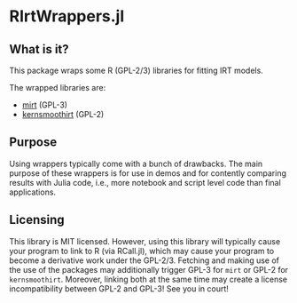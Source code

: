 # RIrtWrappers.jl

## What is it?

This package wraps some R (GPL-2/3) libraries for fitting IRT models.

The wrapped libraries are:
 * [mirt](https://github.com/philchalmers/mirt) (GPL-3)
 * [kernsmoothirt](https://cran.r-project.org/web/packages/KernSmoothIRT/index.html) (GPL-2)

## Purpose

Using wrappers typically come with a bunch of drawbacks. The main purpose of
these wrappers is for use in demos and for contently comparing results with
Julia code, i.e., more notebook and script level code than final applications.

## Licensing

This library is MIT licensed. However, using this library will typically cause
your program to link to R (via RCall.jl), which may cause your program to
become a derivative work under the GPL-2/3. Fetching and making use of the use
of the packages may additionally trigger GPL-3 for `mirt` or GPL-2 for
`kernsmoothirt`. Moreover, linking both at the same time may create a license
incompatibility between GPL-2 and GPL-3! See you in court!
